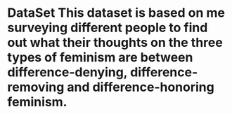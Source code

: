 # DataSet This dataset is based on me surveying different people to find out what their thoughts on the three types of feminism are between difference-denying, difference-removing and difference-honoring feminism.
